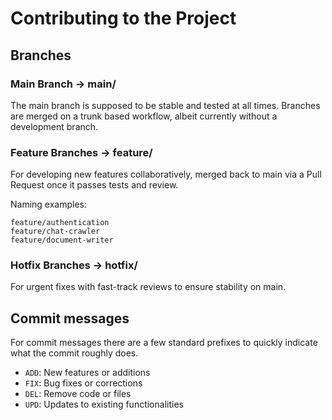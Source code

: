 # Contributing to the Project

## Branches
### Main Branch -> main/
The main branch is supposed to be stable and tested at all times. Branches are merged on a trunk based workflow, albeit currently without a development branch.

### Feature Branches -> feature/
For developing new features collaboratively, merged back to main via a Pull Request once it passes tests and review.

Naming examples:
```
feature/authentication
feature/chat-crawler
feature/document-writer
```

### Hotfix Branches -> hotfix/
For urgent fixes with fast-track reviews to ensure stability on main.

## Commit messages

For commit messages there are a few standard prefixes to quickly indicate what the commit roughly does.
- `ADD`: New features or additions
- `FIX`: Bug fixes or corrections
- `DEL`: Remove code or files
- `UPD`: Updates to existing functionalities